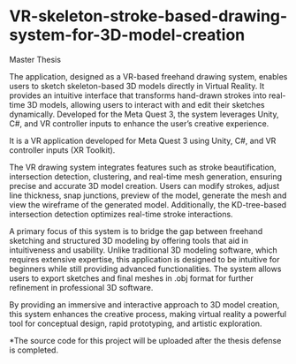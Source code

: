 # VR-skeleton-stroke-based-drawing-system-for-3D-model-creation
Master Thesis

The application, designed as a VR-based freehand drawing system, enables users to sketch skeleton-based 3D models directly in Virtual Reality. It provides an intuitive interface that transforms hand-drawn strokes into real-time 3D models, allowing users to interact with and edit their sketches dynamically. Developed for the Meta Quest 3, the system leverages Unity, C#, and VR controller inputs to enhance the user’s creative experience.

It is a VR application developed for Meta Quest 3 using Unity, C#, and VR controller inputs (XR Toolkit).

The VR drawing system integrates features such as stroke beautification, intersection detection, clustering, and real-time mesh generation, ensuring precise and accurate 3D model creation. Users can modify strokes, adjust line thickness, snap junctions, preview of the model, generate the mesh and view the wireframe of the generated model. Additionally, the KD-tree-based intersection detection optimizes real-time stroke interactions.

A primary focus of this system is to bridge the gap between freehand sketching and structured 3D modeling by offering tools that aid in intuitiveness and usability. Unlike traditional 3D modeling software, which requires extensive expertise, this application is designed to be intuitive for beginners while still providing advanced functionalities. The system allows users to export sketches and final meshes in .obj format for further refinement in professional 3D software.

By providing an immersive and interactive approach to 3D model creation, this system enhances the creative process, making virtual reality a powerful tool for conceptual design, rapid prototyping, and artistic exploration.

*The source code for this project will be uploaded after the thesis defense is completed.
